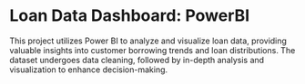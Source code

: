# Loan Data Dashboard: PowerBI
This project utilizes Power BI to analyze and visualize loan data, providing valuable insights into customer borrowing trends and loan distributions. The dataset undergoes data cleaning, followed by in-depth analysis and visualization to enhance decision-making.
